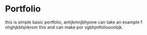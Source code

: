 # Portfolio
this is simple basic portfolio, anhjkmnjbhyone can take an example f nhghjkbhjnkrom this and can make por vgbhjntfoliooonbjk.
